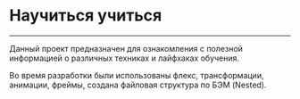 # __Научиться учиться__
------
Данный проект предназначен для ознакомления с полезной информацией о различных техниках и лайфхаках обучения.

Во время разработки были использованы флекс, трансформации, анимации, фреймы, создана файловая структура по БЭМ (Nested).
